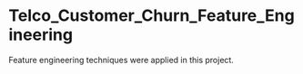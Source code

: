 # Telco_Customer_Churn_Feature_Engineering
Feature engineering techniques were applied in this project.
